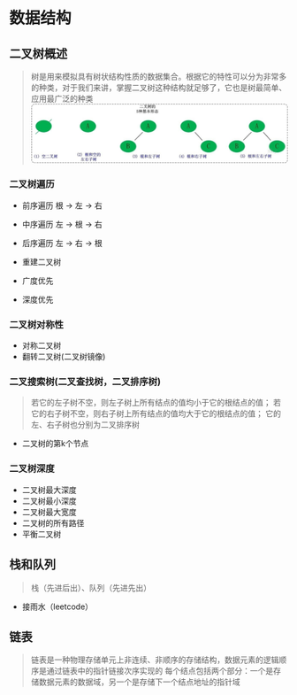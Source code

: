 <!--
 * @Author: 289608944@qq.com
 * @Date: 2019-12-30 15:47:32
 * @LastEditors  : 289608944@qq.com
 * @LastEditTime : 2019-12-30 16:36:21
 * @Description: In User Settings Edit
 -->
# 数据结构
## 二叉树概述

>树是用来模拟具有树状结构性质的数据集合。根据它的特性可以分为非常多的种类，对于我们来讲，掌握二叉树这种结构就足够了，它也是树最简单、应用最广泛的种类  
![](https://github.com/jiangdexiao/blog/blob/master/structure/images/tree.jpg)   

### 二叉树遍历

* 前序遍历  根 -> 左 -> 右
* 中序遍历  左 -> 根 -> 右
* 后序遍历  左 -> 右 -> 根

* 重建二叉树
* 广度优先
* 深度优先

### 二叉树对称性

* 对称二叉树
* 翻转二叉树(二叉树镜像)

### 二叉搜索树(二叉查找树，二叉排序树)

>若它的左子树不空，则左子树上所有结点的值均小于它的根结点的值； 若它的右子树不空，则右子树上所有结点的值均大于它的根结点的值； 它的左、右子树也分别为二叉排序树

* 二叉树的第k个节点

### 二叉树深度

* 二叉树最大深度
* 二叉树最小深度
* 二叉树最大宽度
* 二叉树的所有路径
* 平衡二叉树

## 栈和队列
>栈（先进后出）、队列（先进先出）

* 接雨水（leetcode）

## 链表
>链表是一种物理存储单元上非连续、非顺序的存储结构，数据元素的逻辑顺序是通过链表中的指针链接次序实现的
每个结点包括两个部分：一个是存储数据元素的数据域，另一个是存储下一个结点地址的指针域
